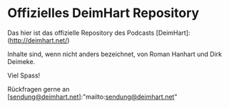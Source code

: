 Offizielles DeimHart Repository
===============================

Das hier ist das offizielle Repository des Podcasts [DeimHart]:(http://deimhart.net/)

Inhalte sind, wenn nicht anders bezeichnet, von Roman Hanhart und Dirk Deimeke.

Viel Spass!

Rückfragen gerne an [sendung@deimhart.net]:"mailto:sendung@deimhart.net"
